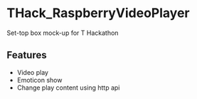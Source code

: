 # THack_RaspberryVideoPlayer
Set-top box mock-up for T Hackathon 

## Features
* Video play
* Emoticon show
* Change play content using http api



